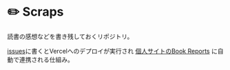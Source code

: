 # ✏️ Scraps

読書の感想などを書き残しておくリポジトリ。

[issues](https://github.com/kimromi/scraps/issues)に書くとVercelへのデプロイが実行され [個人サイトのBook Reports](https://kimromi.com/book-reports) に自動で連携される仕組み。
